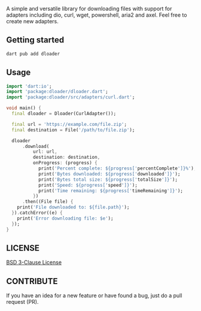 A simple and versatile library for downloading files with support for adapters including dio, curl, wget, powershell, aria2 and axel. Feel free to create new adapters.

## Getting started

```dart
dart pub add dloader
```
## Usage

```dart
import 'dart:io';
import 'package:dloader/dloader.dart';
import 'package:dloader/src/adapters/curl.dart';

void main() {
  final dloader = Dloader(CurlAdapter());

  final url = 'https://example.com/file.zip';
  final destination = File('/path/to/file.zip');

  dloader
      .download(
          url: url,
          destination: destination,
          onProgress: (progress) {
            print('Percent complete: ${progress['percentComplete']}%');
            print('Bytes downloaded: ${progress['downloaded']}');
            print('Bytes total size: ${progress['totalSize']}');
            print('Speed: ${progress['speed']}');
            print('Time remaining: ${progress['timeRemaining']}');
          })
      .then((File file) {
    print('File downloaded to: ${file.path}');
  }).catchError((e) {
    print('Error downloading file: $e');
  });
}
```

## LICENSE

[BSD 3-Clause License](./LICENSE)

## CONTRIBUTE
If you have an idea for a new feature or have found a bug, just do a pull request (PR).
